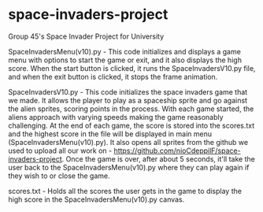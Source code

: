 # space-invaders-project
Group 45's Space Invader Project for University

SpaceInvadersMenu(v10).py - This code initializes and displays a game menu with options to start the game or exit, and it also displays the high score. When the start button is clicked, it runs the SpaceInvadersV10.py file, and when the exit button is clicked, it stops the frame animation.

SpaceInvadersV10.py - This code initializes the space invaders game that we made. It allows the player to play as a spaceship sprite and go against the alien sprites, scoring points in the process. With each game started, the aliens approach with varying speeds making the game reasonably challenging. At the end of each game, the score is stored into the scores.txt and the highest score in the file will be displayed in main menu (SpaceInvadersMenu(v10).py). It also opens all sprites from the github we used to upload all our work on - https://github.com/nioCdeppilF/space-invaders-project. Once the game is over, after about 5 seconds, it'll take the user back to the SpaceInvadersMenu(v10).py where they can play again if they wish to or close the game.

scores.txt - Holds all the scores the user gets in the game to display the high score in the SpaceInvadersMenu(v10).py canvas.

